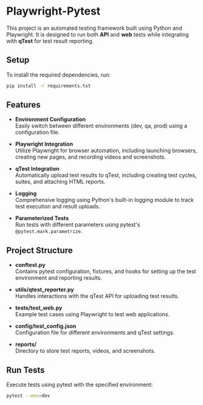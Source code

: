 # Playwright-Pytest

This project is an automated testing framework built using Python and Playwright. It is designed to run both **API** and **web** tests while integrating with **qTest** for test result reporting.
## Setup

To install the required dependencies, run:

```bash
pip install -r requirements.txt
```

## Features

- **Environment Configuration**  
  Easily switch between different environments (dev, qa, prod) using a configuration file.

- **Playwright Integration**  
  Utilize Playwright for browser automation, including launching browsers, creating new pages, and recording videos and screenshots.

- **qTest Integration**  
  Automatically upload test results to qTest, including creating test cycles, suites, and attaching HTML reports.

- **Logging**  
  Comprehensive logging using Python's built-in logging module to track test execution and result uploads.

- **Parameterized Tests**  
  Run tests with different parameters using pytest's `@pytest.mark.parametrize`.


## Project Structure

- **conftest.py**  
  Contains pytest configuration, fixtures, and hooks for setting up the test environment and reporting results.

- **utils/qtest_reporter.py**  
  Handles interactions with the qTest API for uploading test results.

- **tests/test_web.py**  
  Example test cases using Playwright to test web applications.

- **config/test_config.json**  
  Configuration file for different environments and qTest settings.

- **reports/**  
  Directory to store test reports, videos, and screenshots.

## Run Tests
Execute tests using pytest with the specified environment:

```bash 
pytest --env=dev
```